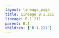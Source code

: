 ```yaml
---
layout: lineage_page
title: Lineage B.1.211
lineage: B.1.211
parent: B.1
children: ['B.1.211']
---
```

